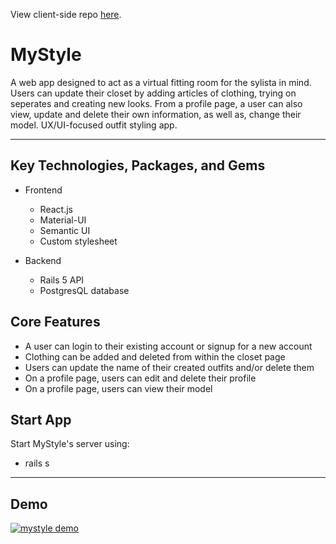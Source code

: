 View client-side repo [here](https://github.com/rsabur/mystyle-client).

# MyStyle

A web app designed to act as a virtual fitting room for the sylista in mind. Users can update their closet by adding articles of clothing, trying on seperates and creating new looks. From a profile page, a user can also view, update and delete their own information, as well as, change their model. UX/UI-focused outfit styling app.
_______________________________________________________________________________________
## Key Technologies, Packages, and Gems

* Frontend
    * React.js
    * Material-UI
    * Semantic UI
    * Custom stylesheet

* Backend
    * Rails 5 API
    * PostgresQL database

## Core Features
* A user can login to their existing account or signup for a new account
* Clothing can be added and deleted from within the closet page
* Users can update the name of their created outfits and/or delete them 
* On a profile page, users can edit and delete their profile
* On a profile page, users can view their model

## Start App
Start MyStyle's server using:
* rails s

_______________________________________________________________________________________

## Demo
[![mystyle demo](https://i.imgur.com/dwQTVpb.png)](https://youtu.be/JMIFin9HzKQ "DJ Booker - Click to Watch!")
